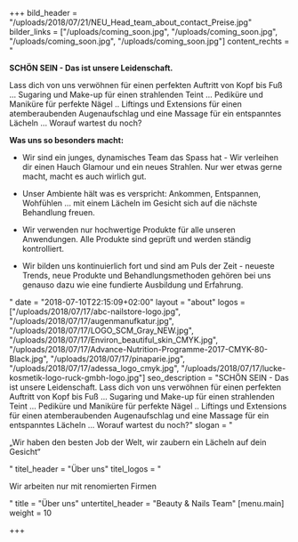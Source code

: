 +++
bild_header = "/uploads/2018/07/21/NEU_Head_team_about_contact_Preise.jpg"
bilder_links = ["/uploads/coming_soon.jpg", "/uploads/coming_soon.jpg", "/uploads/coming_soon.jpg", "/uploads/coming_soon.jpg"]
content_rechts = "<p><strong>SCHÖN SEIN - Das ist unsere Leidenschaft.</strong></p><p>Lass dich von uns verwöhnen für einen perfekten Auftritt von Kopf bis Fuß ... Sugaring und Make-up für einen strahlenden Teint ... Pediküre und Maniküre für perfekte Nägel .. Liftings und Extensions für einen atemberaubenden Augenaufschlag und eine Massage für ein entspanntes Lächeln ... Worauf wartest du noch?</p><p><strong>Was uns so besonders macht:</strong></p><ul><li><p>Wir sind ein junges, dynamisches Team das Spass hat - Wir verleihen dir einen Hauch Glamour und ein neues Strahlen. Nur wer etwas gerne macht, macht es auch wirlich gut.</p></li><li><p>Unser Ambiente hält was es verspricht: Ankommen, Entspannen, Wohfühlen ... mit einem Lächeln im Gesicht sich auf die nächste Behandlung freuen.</p></li><li><p>Wir verwenden nur hochwertige Produkte für alle unseren Anwendungen. Alle Produkte sind geprüft und werden ständig kontrolliert.</p></li><li><p>Wir bilden uns kontinuierlich fort und sind am Puls der Zeit - neueste Trends, neue Produkte und Behandlungsmethoden gehören bei uns genauso dazu wie eine fundierte Ausbildung und Erfahrung.</p></li></ul><p></p>"
date = "2018-07-10T22:15:09+02:00"
layout = "about"
logos = ["/uploads/2018/07/17/abc-nailstore-logo.jpg", "/uploads/2018/07/17/augenmanufkatur.jpg", "/uploads/2018/07/17/LOGO_SCM_Gray_NEW.jpg", "/uploads/2018/07/17/Environ_beautiful_skin_CMYK.jpg", "/uploads/2018/07/17/Advance-Nutrition-Programme-2017-CMYK-80-Black.jpg", "/uploads/2018/07/17/pinaparie.jpg", "/uploads/2018/07/17/adessa_logo_cmyk.jpg", "/uploads/2018/07/17/lucke-kosmetik-logo-ruck-gmbh-logo.jpg"]
seo_description = "SCHÖN SEIN - Das ist unsere Leidenschaft.  Lass dich von uns verwöhnen für einen perfekten Auftritt von Kopf bis Fuß ... Sugaring und Make-up für einen strahlenden Teint ... Pediküre und Maniküre für perfekte Nägel .. Liftings und Extensions für einen atemberaubenden Augenaufschlag und eine Massage für ein entspanntes Lächeln ... Worauf wartest du noch?"
slogan = "<p>„Wir haben den besten Job der Welt, wir zaubern ein Lächeln auf dein Gesicht“</p>"
titel_header = "Über uns"
titel_logos = "<p>Wir arbeiten nur mit renomierten Firmen</p>"
title = "Über uns"
untertitel_header = "Beauty & Nails Team"
[menu.main]
weight = 10

+++
